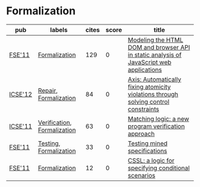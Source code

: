 # Formalization

|pub|labels|cites|score|title|
|---|------|-----|-----|-----|
|[FSE'11](https://dblp.org/db/conf/sigsoft/fse2011.html)|[Formalization](labels/Formalization.md)|129|0|[Modeling the HTML DOM and browser API in static analysis of JavaScript web applications](https://scholar.google.com/scholar?q=Modeling+the+HTML+DOM+and+browser+API+in+static+analysis+of+JavaScript+web+applications)|
|[ICSE'12](https://dblp.org/db/conf/icse/icse2012.html)|[Repair](labels/Repair.md), [Formalization](labels/Formalization.md)|84|0|[Axis: Automatically fixing atomicity violations through solving control constraints](https://scholar.google.com/scholar?q=Axis%3A+Automatically+fixing+atomicity+violations+through+solving+control+constraints)|
|[ICSE'11](https://dblp.org/db/conf/icse/icse2011.html)|[Verification](labels/Verification.md), [Formalization](labels/Formalization.md)|63|0|[Matching logic: a new program verification approach](https://scholar.google.com/scholar?q=Matching+logic%3A+a+new+program+verification+approach)|
|[FSE'11](https://dblp.org/db/conf/sigsoft/fse2011.html)|[Testing](labels/Testing.md), [Formalization](labels/Formalization.md)|33|0|[Testing mined specifications](https://scholar.google.com/scholar?q=Testing+mined+specifications)|
|[FSE'11](https://dblp.org/db/conf/sigsoft/fse2011.html)|[Formalization](labels/Formalization.md)|12|0|[CSSL: a logic for specifying conditional scenarios](https://scholar.google.com/scholar?q=CSSL%3A+a+logic+for+specifying+conditional+scenarios)|
